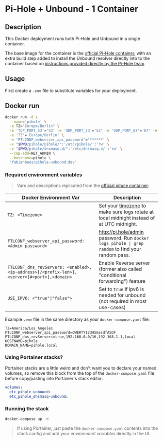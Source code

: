 # Pi-Hole + Unbound - 1 Container

## Description

This Docker deployment runs both Pi-Hole and Unbound in a single container. 

The base image for the container is the [official Pi-Hole container](https://hub.docker.com/r/pihole/pihole), with an extra build step added to install the Unbound resolver directly into to the container based on [instructions provided directly by the Pi-Hole team](https://docs.pi-hole.net/guides/unbound/).

## Usage

First create a `.env` file to substitute variables for your deployment. 

## Docker run

```bash
docker run -d \
  --name='pihole' \
  -e TZ="Europe/Berlin" \
  -e 'TCP_PORT_53'='53' -e 'UDP_PORT_53'='53' -e 'UDP_PORT_67'='67' -e 'TCP_PORT_80'='80' -e 'TCP_PORT_443'='443' \
  -e 'TZ'='Europe/Berlin' \
  -e 'FTLCONF_webserver_api_password'='******' \
  -v "$PWD/pihole/pihole/":'/etc/pihole/':'rw' \
  -v "$PWD/pihole/dnsmasq.d/":'/etc/dnsmasq.d/':'rw' \
  --cap-add=NET_ADMIN \
  --hostname=pihole \
  'fabianbees/pihole-unbound:dev'
```


### Required environment variables

> Vars and descriptions replicated from the [official pihole container](https://github.com/pi-hole/docker-pi-hole/):

| Docker Environment Var | Description|
| --- | --- |
| `TZ: <Timezone>`<br/> | Set your [timezone](https://en.wikipedia.org/wiki/List_of_tz_database_time_zones) to make sure logs rotate at local midnight instead of at UTC midnight.
| `FTLCONF_webserver_api_password: <Admin password>`<br/> | http://pi.hole/admin password. Run `docker logs pihole \| grep random` to find your random pass.
| `FTLCONF_dns_revServers: <enabled>,<ip-address>[/<prefix-len>],<server>[#<port>],<domain>`<br/> | Enable Reverse server (former also called "conditional forwarding") feature
| `USE_IPV6: <"true"\|"false">`<br/>| Set to `true` if ipv6 is needed for unbound (not required in most use-cases)

Example `.env` file in the same directory as your `docker-compose.yaml` file:

```
TZ=America/Los_Angeles
FTLCONF_webserver_api_password=QWERTY123456asdfASDF
FTLCONF_dns_revServers=true,192.168.0.0/16,192.168.1.1,local
HOSTNAME=pihole
DOMAIN_NAME=pihole.local
```

### Using Portainer stacks?

Portainer stacks are a little weird and don't want you to declare your named volumes, so remove this block from the top of the `docker-compose.yaml` file before copy/pasting into Portainer's stack editor:

```yaml
volumes:
  etc_pihole-unbound:
  etc_pihole_dnsmasq-unbound:
```

### Running the stack

```bash
docker-compose up -d
```

> If using Portainer, just paste the `docker-compose.yaml` contents into the stack config and add your *environment variables* directly in the UI.
